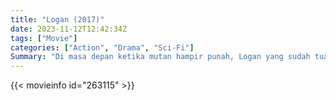 ```yaml
---
title: "Logan (2017)"
date: 2023-11-12T12:42:34Z
tags: ["Movie"]
categories: ["Action", "Drama", "Sci-Fi"]
Summary: "Di masa depan ketika mutan hampir punah, Logan yang sudah tua dan lelah menjalani kehidupan yang tenang. Tapi ketika Laura, seorang anak mutan yang dikejar oleh para ilmuwan, datang kepadanya untuk meminta bantuan, dia harus menyelamatkannya."
---
```


<mux-player stream-type="on-demand"
src="https://kp3d-my.sharepoint.com/personal/ryoo_kp3d_onmicrosoft_com/_layouts/15/download.aspx?share=EfTPGFRuF-pGrF0LBbAwNq8BCes51Lz_bGKcpUczYPU5aw" prefer-playback="mse" controls>

</mux-player>


{{< movieinfo id="263115" >}}

<script src="https://cdn.jsdelivr.net/npm/@mux/mux-player"></script>

 <script type="application/ld+json ">
{
"@context": "https://schema.org/",
"@type": "VideoObject",
"name": "Logan",
"contentUrl": "https://stream.mux.com/00AcH3K8BnSkGLNsLu1T3i5rCoSy300ys00cUmSOzYusKM.m3u8",
"thumbnailUrl": "https://www.themoviedb.org/t/p/original/nD4p0ZsiQAXgcOf9ybQW6cfQUWY.jpg?width=314&fit_mode=preserve&time=25",
"uploadDate": "2023-11-12T12:42:34Z",
}

</script>